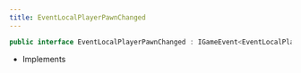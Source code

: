 ```yaml
---
title: EventLocalPlayerPawnChanged
---
```


```csharp
public interface EventLocalPlayerPawnChanged : IGameEvent<EventLocalPlayerPawnChanged>
```

- Implements

